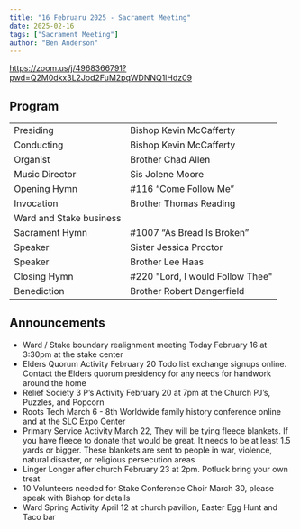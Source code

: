 ```yaml
---
title: "16 Februaru 2025 - Sacrament Meeting"
date: 2025-02-16
tags: ["Sacrament Meeting"]
author: "Ben Anderson"
---
```


<https://zoom.us/j/4968366791?pwd=Q2M0dkx3L2Jod2FuM2pqWDNNQ1lHdz09>

## Program

|                         |                                  |
| ----------------------- | -------------------------------- |
| Presiding               | Bishop Kevin McCafferty          |
| Conducting              | Bishop Kevin McCafferty          |
| Organist                | Brother Chad Allen               |
| Music Director          | Sis Jolene Moore                 |
| Opening Hymn            | #116 “Come Follow Me”            |
| Invocation              | Brother Thomas Reading           |
| Ward and Stake business |                                  |
| Sacrament Hymn          | #1007 “As Bread Is Broken”       |
| Speaker                 | Sister Jessica Proctor           |
| Speaker                 | Brother Lee Haas                 |
| Closing Hymn            | #220 "Lord, I would Follow Thee" |
| Benediction             | Brother Robert Dangerfield       |

## Announcements

- Ward / Stake boundary realignment meeting Today February 16 at 3:30pm at the stake center
- Elders Quorum Activity February 20 Todo list exchange signups online. Contact the Elders quorum presidency for any needs for handwork  around the home
- Relief Society 3 P’s Activity February 20 at 7pm at the Church 
PJ’s, Puzzles, and Popcorn
- Roots Tech March 6 - 8th Worldwide family history conference online and at the SLC Expo Center
- Primary Service Activity March 22, They will be tying fleece blankets. If you have fleece to donate that would be great. It needs to be at least 1.5 yards or bigger. These blankets are sent to people in war, violence, natural disaster, or religious persecution areas
- Linger Longer after church February 23 at 2pm. Potluck bring your own treat
- 10 Volunteers needed for Stake Conference Choir March 30, please speak with Bishop for details
- Ward Spring Activity April 12 at church pavilion, Easter Egg Hunt and Taco bar
